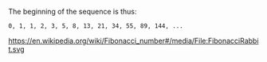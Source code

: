 The beginning of the sequence is thus:

`0, 1, 1, 2, 3, 5, 8, 13, 21, 34, 55, 89, 144, ...`

https://en.wikipedia.org/wiki/Fibonacci_number#/media/File:FibonacciRabbit.svg
